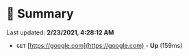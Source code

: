# 📖 Summary
Last updated: **2/23/2021, 4:28:12 AM**

- `GET` [https://google.com](https://google.com) - **Up** (159ms)

